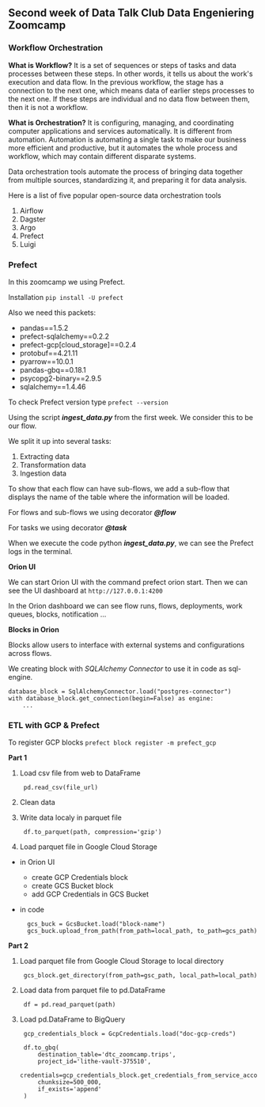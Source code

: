 
## Second week of Data Talk Club Data Engeniering Zoomcamp

### Workflow Orchestration
**What is Workflow?**
It is a set of sequences or steps of tasks and data processes between these steps. In other words, it tells us about the work's execution and data flow. In the previous workflow, the stage has a connection to the next one, which means data of earlier steps processes to the next one. If these steps are individual and no data flow between them, then it is not a workflow.

 **What is Orchestration?**
It is configuring, managing, and coordinating computer applications and services automatically. It is different from automation. Automation is automating a single task to make our business more efficient and productive, but it automates the whole process and workflow, which may contain different disparate systems.

 
Data orchestration tools automate the process of bringing data together from multiple sources, standardizing it, and preparing it for data analysis.


Here is a list of five popular open-source data orchestration tools

1. Airflow
2. Dagster
3. Argo
4. Prefect
5. Luigi

  
### Prefect
In this zoomcamp we using Prefect.

Installation
`pip install -U prefect
`

Also we need this packets:

 - pandas==1.5.2
 - prefect-sqlalchemy==0.2.2
 - prefect-gcp[cloud_storage]==0.2.4
 - protobuf==4.21.11
 - pyarrow==10.0.1
 - pandas-gbq==0.18.1
 - psycopg2-binary==2.9.5
 - sqlalchemy==1.4.46

To check Prefect version type
`prefect --version`

Using the script ***ingest_data.py*** from the first week. We consider this to be our flow.

We split it up into several tasks:
1. Extracting data
2. Transformation data
3. Ingestion data

To show that each flow can have sub-flows, we add a sub-flow that displays the name of the table where the information will be loaded.

For flows and sub-flows we using decorator ***@flow***

For tasks we using decorator ***@task***

When we execute the code python ***ingest_data.py***, we can see the Prefect logs in the terminal.

**Orion UI**

We can start Orion UI with the command prefect orion start. Then we can see the UI dashboard at `http://127.0.0.1:4200`

In the Orion dashboard we can see flow runs, flows, deployments, work queues, blocks, notification ...

**Blocks in Orion**

Blocks allow users to interface with external systems and configurations across flows.

 
We creating block with *SQLAlchemy Connector* to use it in code as sql-engine.

    database_block = SqlAlchemyConnector.load("postgres-connector")    
    with database_block.get_connection(begin=False) as engine:
		...




### ETL with GCP & Prefect

To register GCP blocks
  `prefect block register -m prefect_gcp`

**Part 1**

 
1. Load csv file from web to DataFrame

		pd.read_csv(file_url)

2. Clean data

3. Write data localy in parquet file

		df.to_parquet(path, compression='gzip')

4. Load parquet file in Google Cloud Storage

- in Orion UI

	- create GCP Credentials block
	- create GCS Bucket block
	- add GCP Credentials in GCS Bucket

  
- in code 

		gcs_buck = GcsBucket.load("block-name")
		gcs_buck.upload_from_path(from_path=local_path, to_path=gcs_path)	

**Part 2**

1. Load parquet file from Google Cloud Storage to local directory

		gcs_block.get_directory(from_path=gsc_path, local_path=local_path)

  
2. Load data from parquet file to pd.DataFrame

		df = pd.read_parquet(path)

  

3. Load pd.DataFrame to BigQuery

		gcp_credentials_block = GcpCredentials.load("doc-gcp-creds")

		df.to_gbq(
			destination_table='dtc_zoomcamp.trips',
			project_id='lithe-vault-375510',
			credentials=gcp_credentials_block.get_credentials_from_service_account(),
			chunksize=500_000,
			if_exists='append'
		)
